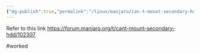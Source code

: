 ```yaml
---
{"dg-publish":true,"permalink":"/linux/manjaro/can-t-mount-secondary-hdd/"}
---
```



Refer to this link
https://forum.manjaro.org/t/cant-mount-secondary-hdd/102307

#worked